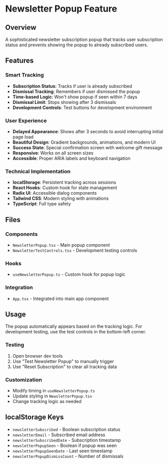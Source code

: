 # Newsletter Popup Feature

## Overview
A sophisticated newsletter subscription popup that tracks user subscription status and prevents showing the popup to already subscribed users.

## Features

### Smart Tracking
- **Subscription Status**: Tracks if user is already subscribed
- **Dismissal Tracking**: Remembers if user dismissed the popup
- **Time-based Logic**: Won't show popup if seen within 7 days
- **Dismissal Limit**: Stops showing after 3 dismissals
- **Development Controls**: Test buttons for development environment

### User Experience
- **Delayed Appearance**: Shows after 3 seconds to avoid interrupting initial page load
- **Beautiful Design**: Gradient backgrounds, animations, and modern UI
- **Success State**: Special confirmation screen with welcome gift message
- **Responsive**: Works on all screen sizes
- **Accessible**: Proper ARIA labels and keyboard navigation

### Technical Implementation
- **localStorage**: Persistent tracking across sessions
- **React Hooks**: Custom hook for state management
- **Radix UI**: Accessible dialog components
- **Tailwind CSS**: Modern styling with animations
- **TypeScript**: Full type safety

## Files

### Components
- `NewsletterPopup.tsx` - Main popup component
- `NewsletterTestControls.tsx` - Development testing controls

### Hooks
- `useNewsletterPopup.ts` - Custom hook for popup logic

### Integration
- `App.tsx` - Integrated into main app component

## Usage

The popup automatically appears based on the tracking logic. For development testing, use the test controls in the bottom-left corner.

### Testing
1. Open browser dev tools
2. Use "Test Newsletter Popup" to manually trigger
3. Use "Reset Subscription" to clear all tracking data

### Customization
- Modify timing in `useNewsletterPopup.ts`
- Update styling in `NewsletterPopup.tsx`
- Change tracking logic as needed

## localStorage Keys
- `newsletterSubscribed` - Boolean subscription status
- `newsletterEmail` - Subscribed email address
- `newsletterSubscribedDate` - Subscription timestamp
- `newsletterPopupSeen` - Boolean if popup was seen
- `newsletterPopupSeenDate` - Last seen timestamp
- `newsletterPopupDismissCount` - Number of dismissals




